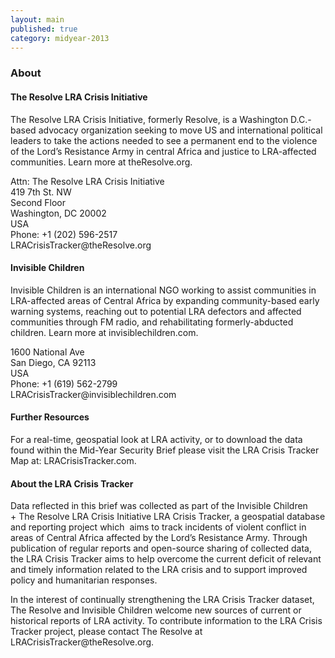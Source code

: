 ```yaml
---
layout: main
published: true
category: midyear-2013
---
```


<!-- TRENDS MAIN TEXT -->
<div class="page-container">
  <h3 class="page-title"> About </h3>

  <h4 class="section-title">The Resolve LRA Crisis Initiative</h4>

  <p>The Resolve LRA Crisis Initiative, formerly Resolve, is a Washington D.C.-based advocacy organization seeking to move US and international political leaders to take the actions needed to see a permanent end to the violence of the Lord’s Resistance Army in central Africa and justice to LRA-affected communities. Learn more at theResolve.org.</p>

  <p>Attn: The Resolve LRA Crisis Initiative <br />
  419 7th St. NW<br />
  Second Floor<br />
  Washington, DC 20002<br />
  USA<br />
  Phone: +1 (202) 596-2517<br />
  LRACrisisTracker@theResolve.org</p>

  <h4 class="section-title">Invisible Children</h4>

  <p>Invisible Children is an international NGO working to assist communities in LRA-affected areas of Central Africa by expanding community-based early warning systems, reaching out to potential LRA defectors and affected communities through FM radio, and rehabilitating formerly-abducted children. Learn more at invisiblechildren.com.<p>

  <p>1600 National Ave<br />
  San Diego, CA 92113 <br />
  USA<br />
  Phone: +1 (619) 562-2799<br />
  LRACrisisTracker@invisiblechildren.com</p>


  <h4 class="section-title">Further Resources</h4>

  <p>For a real-time, geospatial look at LRA activity, or to download the data found within the Mid-Year Security Brief please visit the LRA Crisis Tracker Map at: LRACrisisTracker.com.</p>

  <h4 class="section-title"> About the LRA Crisis Tracker </h4>
  
  <p> Data reflected in this brief was collected as part of the Invisible Children + The Resolve LRA Crisis Initiative LRA Crisis Tracker, a geospatial database and reporting project which  aims to track incidents of violent conflict in areas of Central Africa affected by the Lord’s Resistance Army.  Through publication of regular reports and open-source sharing of collected data, the LRA Crisis Tracker aims to help overcome the current deficit of relevant and timely information related to the LRA crisis and to support improved policy and humanitarian responses. </p>
  <p> In the interest of continually strengthening the LRA Crisis Tracker dataset, The Resolve and Invisible Children welcome new sources of current or historical reports of LRA activity.  To contribute information to the LRA Crisis Tracker project, please contact The Resolve at LRACrisisTracker@theResolve.org. </p>
</div>